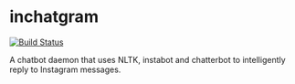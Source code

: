 # inchatgram
[![Build Status](https://travis-ci.com/DimChristodoulou/inchatgram.svg?branch=master)](https://travis-ci.com/DimChristodoulou/inchatgram)

A chatbot daemon that uses NLTK, instabot and chatterbot to intelligently reply to Instagram messages.
